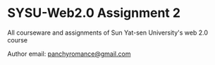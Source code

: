 # SYSU-Web2.0 Assignment 2

All courseware and assignments of Sun Yat-sen University's web 2.0 course

Author email: panchyromance@gmail.com
